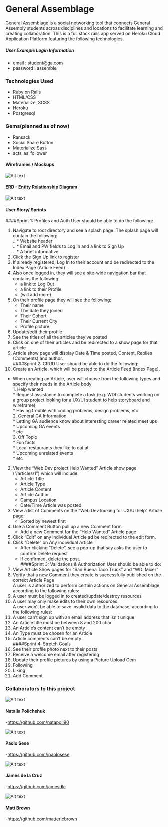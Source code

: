 # General Assemblage

General Assemblage is a social networking tool that connects General Assembly students across disciplines and locations to facilitate learning and creating collaboration. This is a full stack rails app served on Heroku Cloud Application Platform featuring the following technologies.

##### User Example Login Information
- email : student@ga.com
- password : assemble

### Technologies Used

* Ruby on Rails
* HTML/CSS
* Materialize, SCSS
* Heroku
* Postgresql

### Gems(planned as of now)
* Ransack
* Social Share Button
* Materialize Sass
* acts_as_follower

#### Wireframes / Mockups

![Alt text](http://i.imgur.com/O5jZ5dW.png "Wireframes")

#### ERD - Entity Relationship Diagram

![Alt text](http://i.imgur.com/rpejNCZ.png "ERD")

#### User Story/ Sprints
####Sprint 1: Profiles and Auth
User should be able to do the following:<br />
1. Navigate to root directory and see a splash page.  The splash page will contain the following:<br />
..    * Website header<br />
..    * Email and PW fields to Log In and a link to Sign Up<br />
..    * A brief informative<br />
2. Click the Sign Up link to register<br />
3. If already registered, Log In to their account and be redirected to the Index Page (Article Feed)<br />
4. Also once logged in, they will see a site-wide navigation bar that contains the following:<br />
    * a link to Log Out<br />
    * a link to their Profile<br />
    * (will add more)<br />
5. On their profile page they will see the following:<br />
    * Their name<br />
    * The date they joined<br />
    * Their Cohort<br />
    * Their Current City<br />
    * Profile picture<br />
6. Update/edit their profile<br />
7. See the titles of all the articles they’ve posted<br />
8. Click on one of their articles and be redirected to a show page for that article<br />
9. Article show page will display Date & Time posted, Content, Replies (Comments) and author.<br />
####Sprint 2: CRUD
User should be able to do the following:<br />
1. Create an Article, which will be posted to the Article Feed (Index Page).<br />
  * When creating an Article, user will choose from the following types and specify their needs in the Article body<br />
        1. Help wanted<br />
            * Request assistance to complete a task (e.g. WDI students working on a group project looking for a UX/UI student to help storyboard and wireframe)<br />
            * Having trouble with coding problems, design problems, etc.<br />
        2. General GA Information<br />
            * Letting GA audience know about interesting career related meet ups<br />
            * Upcoming GA events<br />
            * etc<br />
        3. Off Topic<br />
            * Fun facts<br />
            * Local restaurants they like to eat at<br />
            * Upcoming unrelated events<br />
            * etc<br />
2. View the “Web Dev project Help Wanted” Article show page (“/articles/1”) which will include:<br />
    * Article Title<br />
    * Article Type<br />
    * Article Content<br />
    * Article Author<br />
    * Campus Location<br />
    * Date/Time Article was posted<br />
3. View a list of Comments on the “Web Dev looking for UX/UI help“ Article page:<br />
    * Sorted  by newest first<br />
4. Use a  Comment Button pull up a new Comment form<br />
    * Add a new Comment for the “Help Wanted” Article page<br />
5. Click “Edit” on any individual Article ad be redirected to the edit form.<br />
6. Click “Delete” on Any individual Article<br />
    * After clicking “Delete”, see a pop-up that say asks the user to confirm Delete request<br />
    * If confirmed, delete the post.<br />
####Sprint 3: Validations & Authorization
User should be able to do:<br />
1. View Article Show pages for “San Buena Taco Truck” and “WDI Mixer”<br />
2. Verify that a new Comment they create is successfully published on the correct Article Page<br />
A user is authorized to perform certain actions on General Assemblage according to the following rules:
1. A user must be logged in to created/update/destroy resources<br />
2. A user may only make edits to their own resources.<br />
A user won’t be able to save invalid data to the database, according to the following rules:
1. A user can’t sign up with an email address that isn’t unique<br />
2. An Article title must be between 8 and 200 char<br />
3. An Article’s content can’t be empty<br />
4. An Type must be chosen for an Article<br />
5. Article comments can’t be empty<br />
####Sprint 4: Stretch Goals
1. See their profile photo next to their posts<br />
2. Receive a welcome email after registering<br />
3. Update their profile pictures by using a Picture Upload Gem<br />
4. Following<br />
5. Liking<br />
6. Add Comment<br />

### Collaborators to this project

![Alt text](http://i.imgur.com/mU2Z2VF.png)
#### Natalia Polichshuk
-https://github.com/natapoli90

![Alt text](http://i.imgur.com/rjuE0ML.png)
#### Paolo Sese
-https://github.com/jpaolosese

![Alt text](http://i.imgur.com/Wfo9WTH.png)
#### James de la Cruz
-https://github.com/jamesdlc

![Alt text](http://i.imgur.com/E2QItNW.png)
#### Matt Brown
-https://github.com/mattericbrown
